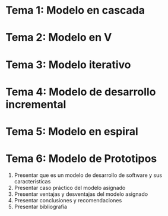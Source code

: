 # Tema 1: Modelo en cascada 
# Tema 2: Modelo en V
# Tema 3: Modelo iterativo 
# Tema 4: Modelo de desarrollo incremental
# Tema 5: Modelo en espiral 
# Tema 6: Modelo de Prototipos

1. Presentar que es un modelo de desarrollo de software y sus caracteristicas
2. Presentar caso práctico del modelo asignado
3. Presentar ventajas y desventajas del modelo asignado
4. Presentar conclusiones y recomendaciones
5. Presentar bibliografía